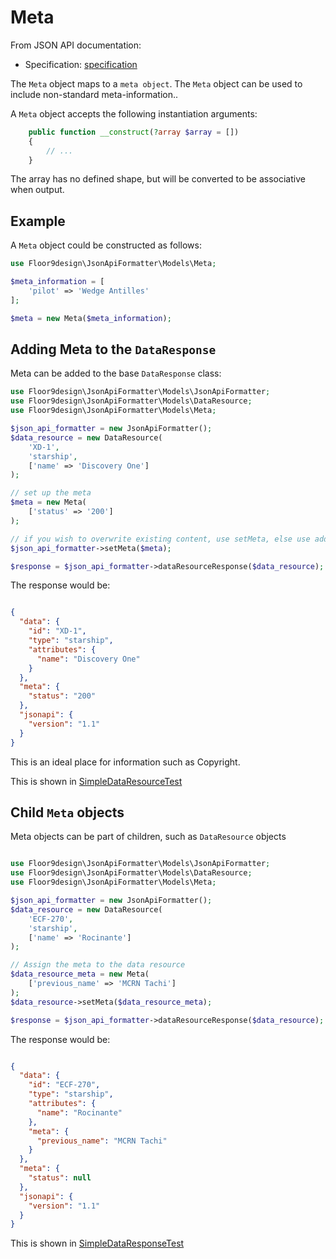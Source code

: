 # Meta

From JSON API documentation:
* Specification: [specification](https://jsonapi.org/format/#document-meta)

The `Meta` object maps to a `meta object`. The `Meta` object can be used to include non-standard meta-information..

A `Meta` object accepts the following instantiation arguments:

```php
    public function __construct(?array $array = [])
    {
        // ...
    }
```

The array has no defined shape, but will be converted to be associative when output.

## Example

A `Meta` object could be constructed as follows:

```php
use Floor9design\JsonApiFormatter\Models\Meta;

$meta_information = [
    'pilot' => 'Wedge Antilles'
];

$meta = new Meta($meta_information);
```

## Adding Meta to the `DataResponse`

Meta can be added to the base `DataResponse` class:

```php 
use Floor9design\JsonApiFormatter\Models\JsonApiFormatter;
use Floor9design\JsonApiFormatter\Models\DataResource;
use Floor9design\JsonApiFormatter\Models\Meta;

$json_api_formatter = new JsonApiFormatter();
$data_resource = new DataResource(
    'XD-1',
    'starship',
    ['name' => 'Discovery One']
);

// set up the meta
$meta = new Meta(
    ['status' => '200']
);

// if you wish to overwrite existing content, use setMeta, else use addMeta
$json_api_formatter->setMeta($meta);

$response = $json_api_formatter->dataResourceResponse($data_resource);
```

The response would be: 

```json

{
  "data": {
    "id": "XD-1",
    "type": "starship",
    "attributes": {
      "name": "Discovery One"
    }
  },
  "meta": {
    "status": "200"
  },
  "jsonapi": {
    "version": "1.1"
  }
}

```

This is an ideal place for information such as Copyright.

This is shown in [SimpleDataResourceTest](../../tests/Unit/Examples/Meta/SimpleDataResourceTest.php)

## Child `Meta` objects

Meta objects can be part of children, such as `DataResource` objects

```php

use Floor9design\JsonApiFormatter\Models\JsonApiFormatter;
use Floor9design\JsonApiFormatter\Models\DataResource;
use Floor9design\JsonApiFormatter\Models\Meta;

$json_api_formatter = new JsonApiFormatter();
$data_resource = new DataResource(
    'ECF-270',
    'starship',
    ['name' => 'Rocinante']
);

// Assign the meta to the data resource
$data_resource_meta = new Meta(
    ['previous_name' => 'MCRN Tachi']
);
$data_resource->setMeta($data_resource_meta);

$response = $json_api_formatter->dataResourceResponse($data_resource);

```

The response would be:

```json

{
  "data": {
    "id": "ECF-270",
    "type": "starship",
    "attributes": {
      "name": "Rocinante"
    },
    "meta": {
      "previous_name": "MCRN Tachi"
    }
  },
  "meta": {
    "status": null
  },
  "jsonapi": {
    "version": "1.1"
  }
}

```

This is shown in [SimpleDataResponseTest](../../tests/Unit/Examples/Meta/SimpleDataResponseTest.php)